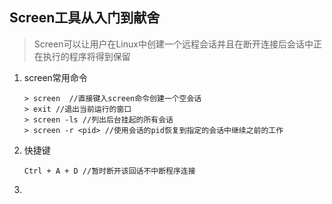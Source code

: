 ## Screen工具从入门到献舍

> Screen可以让用户在Linux中创建一个远程会话并且在断开连接后会话中正在执行的程序将得到保留

1. screen常用命令

   ```
   > screen  //直接键入screen命令创建一个空会话 
   > exit //退出当前运行的窗口
   > screen -ls //列出后台挂起的所有会话
   > screen -r <pid> //使用会话的pid恢复到指定的会话中继续之前的工作
   ```

2. 快捷键

   ```
   Ctrl + A + D //暂时断开该回话不中断程序连接
   ```

   

3. 